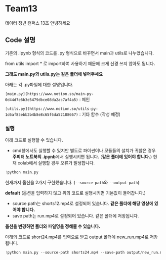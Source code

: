 # Team13
데이터 청년 캠퍼스 13조
안녕하세요
## Code 설명

기존의 .ipynb 형식의 코드를 .py 형식으로 바꾸면서 main과 utils로 나누었습니다. 

from utils import * 로 import하여 사용하기 때문에 크게 신경 쓰지 않아도 됩니다. 

**그래도 main.py와 utils.py는 같은 폴더에 넣어주세요**

아래는 각 .py파일에 대한 설명입니다. 

`[main.py](https://www.notion.so/main-py-0d44d7e6b3e5479dbce08da2ac7af4a5)` :  메인

`[utils.py](https://www.notion.so/utils-py-1d6af85ebb2b4b8e8c65f6da52188667)` : 기타 함수 (작성 예정)

### 실행

아래 코드로 실행할 수 있습니다. 

- cmd창에서도 실행할 수 있지만 별도로 파이썬이나 모듈들의 설치가 귀찮은 경우 **주피터 노트북의 .ipynb**에서 실행시키면 됩니다. (**같은 폴더에 있어야 합니다.**) 현재 colab에서 실행할 경우 오류가 발생합니다.

```python
!python main.py
```

현재까지 옵션을 2가지 구현했습니다.  (`--source-path`와 `--output-path`)

**default** (옵션을 입력하지 않고 위의 코드로 실행시키면 기본값이 들어갑니다.)

- source path는 shorts12.mp4로 설정되어 있습니다. **같은 폴더에 해당 영상에 있어야 합니다.**
- save path는 run.mp4로 설정되어 있습니다. 같은 폴더에 저장됩니다.

**옵션을 변경하면 폴더와 파일명을 정해줄 수 있습니다.**

아래의 코드로 short24.mp4를 입력으로 받고 output 폴더에 new_run.mp4로 저장됩니다.

```python
!python main.py --source-path shorts24.mp4 --save-path output/new_run.mp4
```
